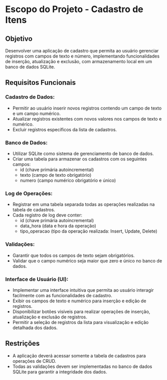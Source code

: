 # Escopo do Projeto - Cadastro de Itens

## Objetivo
Desenvolver uma aplicação de cadastro que permita ao usuário gerenciar registros com campos de texto e número, implementando funcionalidades de inserção, atualização e exclusão, com armazenamento local em um banco de dados SQLite.

## Requisitos Funcionais

### Cadastro de Dados:
- Permitir ao usuário inserir novos registros contendo um campo de texto e um campo numérico.
- Atualizar registros existentes com novos valores nos campos de texto e numérico.
- Excluir registros específicos da lista de cadastros.

### Banco de Dados:
- Utilizar SQLite como sistema de gerenciamento de banco de dados.
- Criar uma tabela para armazenar os cadastros com os seguintes campos:
  - id (chave primária autoincremental)
  - texto (campo de texto obrigatório)
  - numero (campo numérico obrigatório e único)

### Log de Operações:
- Registrar em uma tabela separada todas as operações realizadas na tabela de cadastros.
- Cada registro de log deve conter:
  - id (chave primária autoincremental)
  - data_hora (data e hora da operação)
  - tipo_operacao (tipo da operação realizada: Insert, Update, Delete)

### Validações:
- Garantir que todos os campos de texto sejam obrigatórios.
- Validar que o campo numérico seja maior que zero e único no banco de dados.

### Interface de Usuário (UI):
- Implementar uma interface intuitiva que permita ao usuário interagir facilmente com as funcionalidades de cadastro.
- Exibir os campos de texto e numérico para inserção e edição de registros.
- Disponibilizar botões visíveis para realizar operações de inserção, atualização e exclusão de registros.
- Permitir a seleção de registros da lista para visualização e edição detalhada dos dados.

## Restrições
- A aplicação deverá acessar somente a tabela de cadastros para operações de CRUD.
- Todas as validações devem ser implementadas no banco de dados SQLite para garantir a integridade dos dados.
